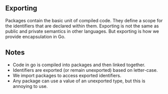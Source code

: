 ## Exporting

Packages contain the basic unit of compiled code. They define a scope for the identifiers that are declared within them. Exporting is not the same as public and private semantics in other languages. But exporting is how we provide encapsulation in Go.

## Notes

* Code in go is compiled into packages and then linked together.
* Identifiers are exported (or remain unexported) based on letter-case.
* We import packages to access exported identifiers.
* Any package can use a value of an unexported type, but this is annoying to use.
